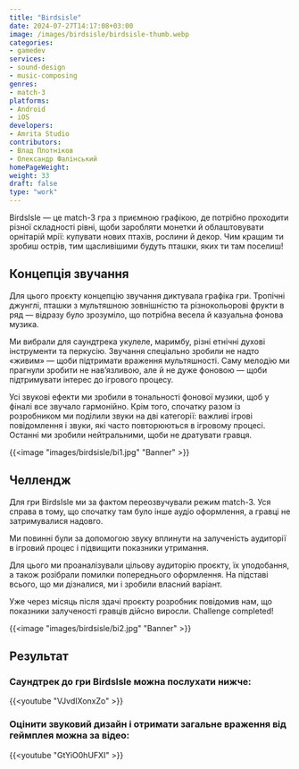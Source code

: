 ```yaml
---
title: "Birdsisle"
date: 2024-07-27T14:17:08+03:00
image: /images/birdsisle/birdsisle-thumb.webp
categories:
- gamedev
services:
- sound-design
- music-composing
genres:
- match-3
platforms:
- Android
- iOS
developers:
- Amrita Studio
contributors:
- Влад Плотніков
- Олександр Фалінський
homePageWeight:
weight: 33
draft: false
type: "work"
---
```


BirdsIsle — це match-3 гра з приємною графікою, де потрібно проходити різної складності рівні, щоби заробляти монетки й облаштовувати орнітарій мрії: купувати нових птахів, рослини й декор. Чим кращим ти зробиш острів, тим щасливішими будуть пташки, яких ти там поселиш!

## Концепція звучання

Для цього проєкту концепцію звучання диктувала графіка гри. Тропічні джунглі, пташки з мультяшною зовнішністю та різнокольорові фрукти в ряд — відразу було зрозуміло, що потрібна весела й казуальна фонова музика.

Ми вибрали для саундтрека укулеле, маримбу, різні етнічні духові інструменти та перкусію. Звучання спеціально зробили не надто «живим» — щоби підтримати враження мультяшності. Саму мелодію ми прагнули зробити не нав’язливою, але й не дуже фоновою — щоби підтримувати інтерес до ігрового процесу.

Усі звукові ефекти ми зробили в тональності фонової музики, щоб у фіналі все звучало гармонійно. Крім того, спочатку разом із розробником ми поділили звуки на дві категорії: важливі ігрові повідомлення і звуки, які часто повторюються в ігровому процесі. Останні ми зробили нейтральними, щоби не дратувати гравця.

{{<image "images/birdsisle/bi1.jpg" "Banner"  >}}

## Челлендж

Для гри BirdsIsle ми за фактом переозвучували режим match-3. Уся справа в тому, що спочатку там було інше аудіо оформлення, а гравці не затримувалися надовго.

Ми повинні були за допомогою звуку вплинути на залученість аудиторії в ігровий процес і підвищити показники утримання.

Для цього ми проаналізували цільову аудиторію проєкту, їх уподобання, а також розібрали помилки попереднього оформлення. На підставі всього, що ми дізналися, ми і зробили власний варіант.

Уже через місяць після здачі проєкту розробник повідомив нам, що показники залученості гравців дійсно виросли. Challenge completed!

{{<image "images/birdsisle/bi2.jpg" "Banner"  >}}

## Результат

### Саундтрек до гри BirdsIsle можна послухати нижче:

{{<youtube "VJvdIXonxZo" >}}

### Оцінити звуковий дизайн і отримати загальне враження від геймплея можна за відео:

{{<youtube "GtYiO0hUFXI" >}}